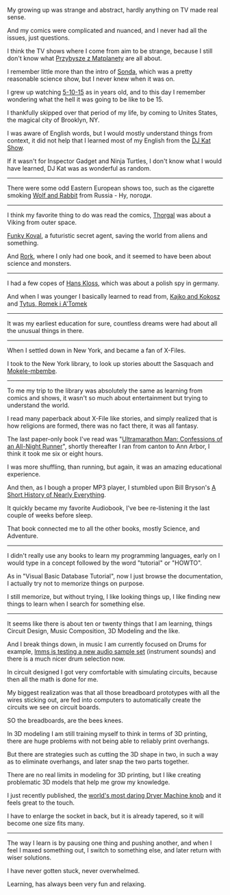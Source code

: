 My growing up was strange and abstract,
hardly anything on TV made real sense.

And my comics were complicated and nuanced,
and I never had all the issues, just questions.

I think the TV shows where I come from aim to be strange,
because I still don't know what [Przybysze z Matplanety][1] are all about.

I remember little more than the intro of [Sonda][2],
which was a pretty reasonable science show, but I never knew when it was on.

I grew up watching [5-10-15][3] as in years old,
and to this day I remember wondering what the hell it was going to be like to be 15.

I thankfully skipped over that period of my life,
by coming to Unites States, the magical city of Brooklyn, NY.

I was aware of English words, but I would mostly understand things from context,
it did not help that I learned most of my English from the [DJ Kat Show][4].

If it wasn't for Inspector Gadget and Ninja Turtles,
I don't know what I would have learned, DJ Kat was as wonderful as random.

---

There were some odd Eastern European shows too,
such as the cigarette smoking [Wolf and Rabbit][5] from Russia - Ну, погоди.

---

I think my favorite thing to do was read the comics,
[Thorgal][6] was about a Viking from outer space.

[Funky Koval][7], a futuristic secret agent,
saving the world from aliens and something.

And [Rork][8], where I only had one book,
and it seemed to have been about science and monsters.

---

I had a few copes of [Hans Kloss][9],
which was about a polish spy in germany.

And when I was younger I basically learned to read from,
[Kajko and Kokosz][10] and [Tytus, Romek i A'Tomek][11]

---

It was my earliest education for sure,
countless dreams were had about all the unusual things in there.

---

When I settled down in New York,
and became a fan of X-Files.

I took to the New York library,
to look up stories aboutt the Sasquach and [Mokele-mbembe][12].

---

To me my trip to the library was absolutely the same as learning from comics and shows,
it wasn't so much about entertainment but trying to understand the world.

I read many paperback about X-File like stories,
and simply realized that is how religions are formed, there was no fact there, it was all fantasy.

The last paper-only book I've read was "[Ultramarathon Man: Confessions of an All-Night Runner][13]",
shortly thereafter I ran from canton to Ann Arbor, I think it took me six or eight hours.

I was more shuffling, than running,
but again, it was an amazing educational experience.

And then, as I bough a proper MP3 player,
I stumbled upon Bill Bryson's [A Short History of Nearly Everything][14].

It quickly became my favorite Audiobook,
I've bee re-listening it the last couple of weeks before sleep.

That book connected me to all the other books,
mostly Science, and Adventure.

---

I didn't really use any books to learn my programming languages,
early on I would type in a concept followed by the word "tutorial" or "HOWTO".

As in "Visual Basic Database Tutorial", now I just browse the documentation,
I actually try not to memorize things on purpose.

I still memorize, but without trying,
I like looking things up, I like finding new things to learn when I search for something else.

---

It seems like there is about ten or twenty things that I am learning,
things Circuit Design, Music Composition, 3D Modeling and the like.

And I break things down, in music I am currently focused on Drums for example,
[lmms is testing a new audio sample set][15] (instrument sounds) and there is a much nicer drum selection now.

In circuit designed I got very comfortable with simulating circuits,
because then all the math is done for me.

My biggest realization was that all those breadboard prototypes with all the wires sticking out,
are fed into computers to automatically create the circuits we see on circuit boards.

SO the breadboards,
are the bees knees.

In 3D modeling I am still training myself to think in terms of 3D printing,
there are huge problems with not being able to reliably print overhangs.

But there are strategies such as cutting the 3D shape in two,
in such a way as to eliminate overhangs, and later snap the two parts together.

There are no real limits in modeling for 3D printing,
but I like creating problematic 3D models that help me grow my knowledge.

I just recently published,
the [world's most daring Dryer Machine knob][16] and it feels great to the touch.

I have to enlarge the socket in back,
but it is already tapered, so it will become one size fits many.

---

The way I learn is by pausing one thing and pushing another,
and when I feel I maxed something out, I switch to something else, and later return with wiser solutions.

I have never gotten stuck,
never overwhelmed.

Learning,
has always been very fun and relaxing.

[1]: https://www.youtube.com/watch?v=GSLDLFKwXQI
[2]: https://www.youtube.com/watch?v=pHT8u52bSVE
[3]: https://www.youtube.com/watch?v=MXwrMXD0iqw
[4]: https://www.youtube.com/watch?v=uNdaK4doGTg
[5]: https://www.youtube.com/watch?v=gkFUbx2ASEg
[6]: https://www.youtube.com/watch?v=CN-X1gV-mfg
[7]: https://www.youtube.com/watch?v=1a57gVP6yOI
[8]: https://www.youtube.com/watch?v=bVH_6C1iRao
[9]: https://www.youtube.com/watch?v=9hxop5XUB5Q
[10]: https://www.youtube.com/watch?v=h7aa7hXNags
[11]: https://www.youtube.com/watch?v=734QHltH7Ng
[12]: https://www.youtube.com/watch?v=TI_9mN8JzpI
[13]: https://www.audible.com/pd/Ultramarathon-Man-Audiobook/B002VA3GIU
[14]: https://www.audible.com/pd/A-Short-History-of-Nearly-Everything-Audiobook/B002V0KFPW
[15]: https://github.com/LMMS/assets/tree/master/Samples/Sample%20library
[16]: https://www.tinkercad.com/things/ii91xJB4M6x
